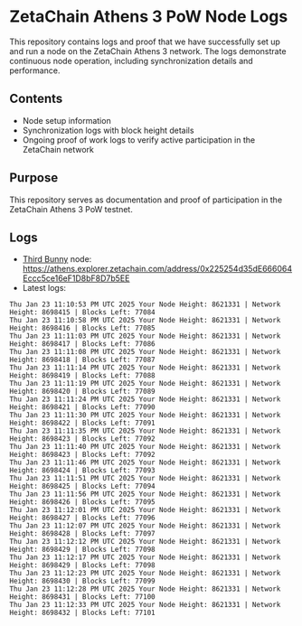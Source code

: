# ZetaChain Athens 3 PoW Node Logs
This repository contains logs and proof that we have successfully set up and run a node on the ZetaChain Athens 3 network. The logs demonstrate continuous node operation, including synchronization details and performance.

## Contents
- Node setup information
- Synchronization logs with block height details
- Ongoing proof of work logs to verify active participation in the ZetaChain network

## Purpose
This repository serves as documentation and proof of participation in the ZetaChain Athens 3 PoW testnet.

## Logs

- [Third Bunny](https://thirdbunny.xyz/) node: https://athens.explorer.zetachain.com/address/0x225254d35dE666064Eccc5ce16eF1D8bF8D7b5EE
- Latest logs:
```
Thu Jan 23 11:10:53 PM UTC 2025 Your Node Height: 8621331 | Network Height: 8698415 | Blocks Left: 77084
Thu Jan 23 11:10:58 PM UTC 2025 Your Node Height: 8621331 | Network Height: 8698416 | Blocks Left: 77085
Thu Jan 23 11:11:03 PM UTC 2025 Your Node Height: 8621331 | Network Height: 8698417 | Blocks Left: 77086
Thu Jan 23 11:11:08 PM UTC 2025 Your Node Height: 8621331 | Network Height: 8698418 | Blocks Left: 77087
Thu Jan 23 11:11:14 PM UTC 2025 Your Node Height: 8621331 | Network Height: 8698419 | Blocks Left: 77088
Thu Jan 23 11:11:19 PM UTC 2025 Your Node Height: 8621331 | Network Height: 8698420 | Blocks Left: 77089
Thu Jan 23 11:11:24 PM UTC 2025 Your Node Height: 8621331 | Network Height: 8698421 | Blocks Left: 77090
Thu Jan 23 11:11:30 PM UTC 2025 Your Node Height: 8621331 | Network Height: 8698422 | Blocks Left: 77091
Thu Jan 23 11:11:35 PM UTC 2025 Your Node Height: 8621331 | Network Height: 8698423 | Blocks Left: 77092
Thu Jan 23 11:11:40 PM UTC 2025 Your Node Height: 8621331 | Network Height: 8698423 | Blocks Left: 77092
Thu Jan 23 11:11:46 PM UTC 2025 Your Node Height: 8621331 | Network Height: 8698424 | Blocks Left: 77093
Thu Jan 23 11:11:51 PM UTC 2025 Your Node Height: 8621331 | Network Height: 8698425 | Blocks Left: 77094
Thu Jan 23 11:11:56 PM UTC 2025 Your Node Height: 8621331 | Network Height: 8698426 | Blocks Left: 77095
Thu Jan 23 11:12:01 PM UTC 2025 Your Node Height: 8621331 | Network Height: 8698427 | Blocks Left: 77096
Thu Jan 23 11:12:07 PM UTC 2025 Your Node Height: 8621331 | Network Height: 8698428 | Blocks Left: 77097
Thu Jan 23 11:12:12 PM UTC 2025 Your Node Height: 8621331 | Network Height: 8698429 | Blocks Left: 77098
Thu Jan 23 11:12:17 PM UTC 2025 Your Node Height: 8621331 | Network Height: 8698429 | Blocks Left: 77098
Thu Jan 23 11:12:23 PM UTC 2025 Your Node Height: 8621331 | Network Height: 8698430 | Blocks Left: 77099
Thu Jan 23 11:12:28 PM UTC 2025 Your Node Height: 8621331 | Network Height: 8698431 | Blocks Left: 77100
Thu Jan 23 11:12:33 PM UTC 2025 Your Node Height: 8621331 | Network Height: 8698432 | Blocks Left: 77101
```
